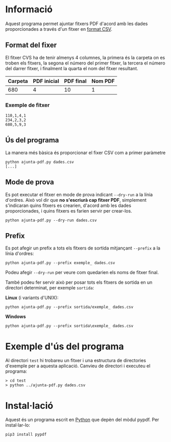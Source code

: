 # Informació

Aquest programa permet ajuntar fitxers PDF d'acord amb les dades proporcionades
a través d'un fitxer en [format CSV](https://ca.wikipedia.org/wiki/CSV).

## Format del fixer

El fitxer CVS ha de tenir almenys 4 columnes, la primera és la carpeta on
es troben els fitxers, la segona el número del primer fitxer, la tercera
el número del darrer fitxer, i finalment la quarta el nom del fitxer resultant.

| Carpeta | PDF inicial  | PDF final | Nom PDF |
|---------|--------------|-----------|---------|
| 680     |       4      |      10   |    1    |

### Exemple de fitxer
```
110,1,4,1
234,2,3,2
680,5,9,3
```

## Ús del programa

La manera més bàsica és proporcionar el fixer CSV com a primer paràmetre
```
python ajunta-pdf.py dades.csv
[...]
```

## Mode de prova

Es pot executar el fitxer en mode de prova indicant `--dry-run` a la línia d'ordres.
Això vol dir que **no s'escriurà cap fitxer PDF**, simplement s'indicaran quins fitxers
es crearien, d'acord amb les dades proporcionades, i quins fitxers es farien servir per
crear-los.
```
python ajunta-pdf.py --dry-run dades.csv
```

## Prefix

Es pot afegir un prefix a tots els fitxers de sortida mitjançant `--prefix` a la
línia d'ordres:
```
python ajunta-pdf.py --prefix exemple_ dades.csv
```

Podeu afegir `--dry-run` per veure com quedarien els noms de fitxer final.

També podeu fer servir això per posar tots els fitxers de sortida en un directori
determinat, per exemple `sortida`:

**Linux** (i variants d'UNIX):
```
python ajunta-pdf.py --prefix sortida/exemple_ dades.csv
```

**Windows**
```
python ajunta-pdf.py --prefix sortida\exemple_ dades.csv
```

# Exemple d'ús del programa

Al directori `test` hi trobareu un fitxer i una estructura de directories d'exemple
per a aquesta aplicació. Canvieu de directori i executeu el programa:
```
> cd test
> python ../ajunta-pdf.py dades.csv
```

# Instal·lació

Aquest és un programa escrit en [Python](https://www.python.org/downloads/) que depèn del mòdul
pypdf. Per instal·lar-lo:
```
pip3 install pypdf
```

